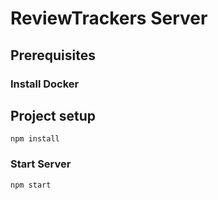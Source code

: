 # ReviewTrackers Server
## Prerequisites
### Install Docker

## Project setup
```
npm install
```
### Start Server
```
npm start
```
